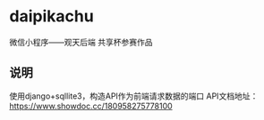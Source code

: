 # daipikachu
微信小程序——观天后端
共享杯参赛作品
## 说明
使用django+sqllite3，构造API作为前端请求数据的端口
API文档地址：https://www.showdoc.cc/180958275778100
